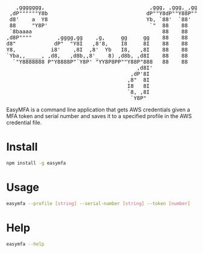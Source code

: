 <pre>
   ,ggggggg,                                 ,ggg, ,ggg,_,ggg,   ,gggggggggggggg         ,ggg,  
 ,dP""""""Y8b                               dP""Y8dP""Y88P""Y8b dP""""""88""""""        dP""8I  
 d8'    a  Y8                               Yb, `88'  `88'  `88 Yb,_    88             dP   88  
 88     "Y8P'                                `"  88    88    88  `""    88            dP    88  
 `8baaaa                                         88    88    88      ggg88gggg       ,8'    88  
,d8P""""        ,gggg,gg    ,g,     gg     gg    88    88    88         88   8       d88888888  
d8"            dP"  "Y8I   ,8'8,    I8     8I    88    88    88         88     __   ,8"     88  
Y8,           i8'    ,8I  ,8'  Yb   I8,   ,8I    88    88    88   gg,   88    dP"  ,8P      Y8  
`Yba,,_____, ,d8,   ,d8b,,8'_   8) ,d8b, ,d8I    88    88    Y8,   "Yb,,8P    Yb,_,dP       `8b,
  `"Y8888888 P"Y8888P"`Y8P' "YY8P8PP""Y88P"888   88    88    `Y8     "Y8P'     "Y8P"         `Y8
                                         ,d8I'                                                  
                                       ,dP'8I                                                   
                                      ,8"  8I                                                   
                                      I8   8I                                                   
                                      `8, ,8I                                                   
                                       `Y8P"                                                    
</pre>

EasyMFA is a command line application that gets AWS credentials given a MFA token and serial number and saves it to a specified profile in the AWS credential file.

# Install
```sh
npm install -g easymfa
```

# Usage
```sh
easymfa --profile [string] --serial-number [string] --token [number]
```

# Help
```sh
easymfa --help
```
